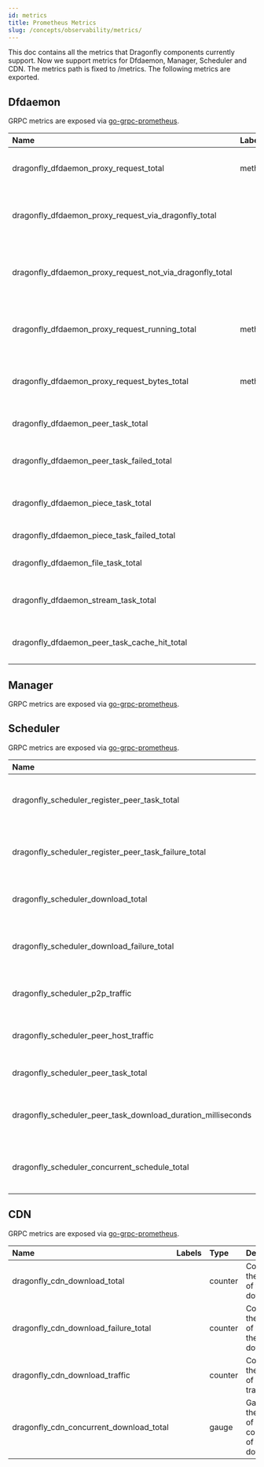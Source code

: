 ```yaml
---
id: metrics
title: Prometheus Metrics
slug: /concepts/observability/metrics/
---
```


This doc contains all the metrics that Dragonfly components currently support.
Now we support metrics for Dfdaemon, Manager, Scheduler and CDN.
The metrics path is fixed to /metrics. The following metrics are exported.

## Dfdaemon

GRPC metrics are exposed via [go-grpc-prometheus](https://github.com/grpc-ecosystem/go-grpc-prometheus).

<!-- markdownlint-disable -->

| Name                                                     | Labels | Type    | Description                                           |
| :------------------------------------------------------- | :----- | :------ | :---------------------------------------------------- |
| dragonfly_dfdaemon_proxy_request_total                   | method | counter | Counter of the total proxy request.                   |
| dragonfly_dfdaemon_proxy_request_via_dragonfly_total     |        | counter | Counter of the total proxy request via Dragonfly.     |
| dragonfly_dfdaemon_proxy_request_not_via_dragonfly_total |        | counter | Counter of the total proxy request not via Dragonfly. |
| dragonfly_dfdaemon_proxy_request_running_total           | method | counter | Current running count of proxy request.               |
| dragonfly_dfdaemon_proxy_request_bytes_total             | method | counter | Counter of the total byte of all proxy request.       |
| dragonfly_dfdaemon_peer_task_total                       |        | counter | Counter of the total peer tasks.                      |
| dragonfly_dfdaemon_peer_task_failed_total                |        | counter | Counter of the total failed peer tasks.               |
| dragonfly_dfdaemon_piece_task_total                      |        | counter | Counter of the total failed piece tasks.              |
| dragonfly_dfdaemon_piece_task_failed_total               |        | counter | Dragonfly dfget tasks.                                |
| dragonfly_dfdaemon_file_task_total                       |        | counter | Counter of the total file tasks.                      |
| dragonfly_dfdaemon_stream_task_total                     |        | counter | Counter of the total stream tasks.                    |
| dragonfly_dfdaemon_peer_task_cache_hit_total             |        | counter | Counter of the total cache hit peer tasks.            |

<!-- markdownlint-restore -->

## Manager

GRPC metrics are exposed via [go-grpc-prometheus](https://github.com/grpc-ecosystem/go-grpc-prometheus).

## Scheduler

GRPC metrics are exposed via [go-grpc-prometheus](https://github.com/grpc-ecosystem/go-grpc-prometheus).

<!-- markdownlint-disable -->

| Name                                                         | Labels                                     | Type      | Description                                                |
| :----------------------------------------------------------- | :----------------------------------------- | :-------- | :--------------------------------------------------------- |
| dragonfly_scheduler_register_peer_task_total                 |                                            | counter   | Counter of the number of the register peer task.           |
| dragonfly_scheduler_register_peer_task_failure_total         |                                            | counter   | Counter of the number of failed of the register peer task. |
| dragonfly_scheduler_download_total                           |                                            | counter   | Counter of the number of the downloading.                  |
| dragonfly_scheduler_download_failure_total                   |                                            | counter   | Counter of the number of failed of the downloading.        |
| dragonfly_scheduler_p2p_traffic                              |                                            | counter   | Counter of the number of p2p traffic.                      |
| dragonfly_scheduler_peer_host_traffic                        | traffic_type, peer_host_uuid, peer_host_ip | counter   | Counter of the number of per peer host traffic.            |
| dragonfly_scheduler_peer_task_total                          | type                                       | counter   | Counter of the number of peer task.                        |
| dragonfly_scheduler_peer_task_download_duration_milliseconds |                                            | histogram | Histogram of the time each peer task downloading.          |
| dragonfly_scheduler_concurrent_schedule_total                |                                            | gauge     | Gauge of the number of concurrent of the scheduling.       |

<!-- markdownlint-restore -->

## CDN

GRPC metrics are exposed via [go-grpc-prometheus](https://github.com/grpc-ecosystem/go-grpc-prometheus).

<!-- markdownlint-disable -->

| Name                                    | Labels | Type    | Description                                            |
| :-------------------------------------- | :----- | :------ | :----------------------------------------------------- |
| dragonfly_cdn_download_total            |        | counter | Counter of the number of the downloading.              |
| dragonfly_cdn_download_failure_total    |        | counter | Counter of the number of failed of the downloading.    |
| dragonfly_cdn_download_traffic          |        | counter | Counter of the number of download traffic.             |
| dragonfly_cdn_concurrent_download_total |        | gauge   | Gauger of the number of concurrent of the downloading. |

<!-- markdownlint-restore -->

